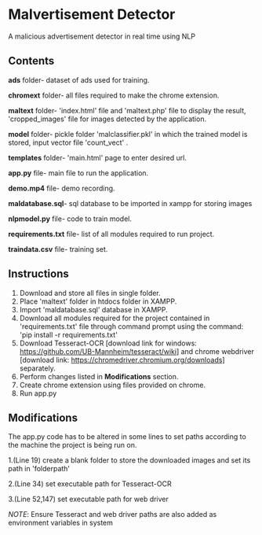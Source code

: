# Malvertisement Detector

A malicious advertisement detector in real time using NLP

## Contents

**ads** folder- dataset of ads used for training.

**chromext** folder- all files required to make the chrome extension.

**maltext** folder- 'index.html' file and 'maltext.php' file to display the result, 'cropped_images' file for images detected by the application.

**model** folder- pickle folder 'malclassifier.pkl' in which the trained model is stored, input vector file 'count_vect' .

**templates** folder- 'main.html' page to enter desired url.

**app.py** file- main file to run the application.

**demo.mp4** file- demo recording.

**maldatabase.sql**- sql database to be imported in xampp for storing images

**nlpmodel.py** file- code to train model.

**requirements.txt** file- list of all modules required to run project.

**traindata.csv** file- training set.

## Instructions

1. Download and store all files in single folder.
2. Place 'maltext' folder in htdocs folder in XAMPP.
3. Import 'maldatabase.sql' database in XAMPP.
4. Download all modules required for the project contained in 'requirements.txt' file through command prompt using the command: 'pip install -r requirements.txt'
5. Download Tesseract-OCR [download link for windows: https://github.com/UB-Mannheim/tesseract/wiki] and chrome webdriver [download link: https://chromedriver.chromium.org/downloads] separately.
6. Perform changes listed in **Modifications** section.
7. Create chrome extension using files provided on chrome.
7. Run app.py

## Modifications
The app.py code has to be altered in some lines to set paths according to the machine the project is being run on.

1.(Line 19) create a blank folder to store the downloaded images and set its path in 'folderpath'

2.(Line 34) set executable path for Tesseract-OCR

3.(Line 52,147) set executable path for web driver

*NOTE*: Ensure Tesseract and web driver paths are also added as environment variables in system

